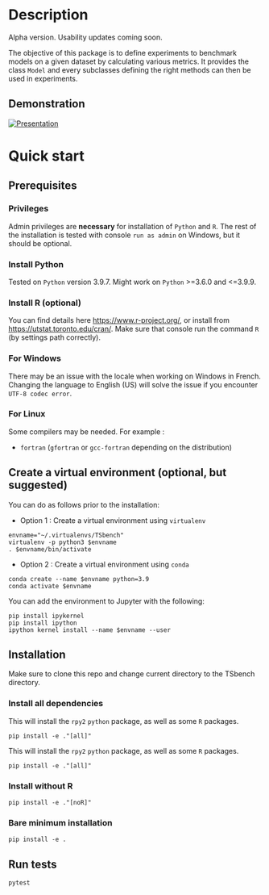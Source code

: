 # Description

Alpha version. Usability updates coming soon.

The objective of this package is to define experiments to benchmark
models on a given dataset by calculating various metrics. It provides
the class `Model` and every subclasses defining the right methods can
then be used in experiments.

## Demonstration

[![Presentation](https://img.youtube.com/vi/s0gMqWn-nXo/0.jpg)](https://www.youtube.com/watch?v=s0gMqWn-nXo)

# Quick start

## Prerequisites

### Privileges

Admin privileges are **necessary** for installation of `Python` and `R`.
The rest of the installation is tested with console `run as admin` on
Windows, but it should be optional.

### Install Python

Tested on `Python` version 3.9.7. Might work on `Python` \>=3.6.0 and
\<=3.9.9.

### Install R (optional)

You can find details here <https://www.r-project.org/>, or install from
<https://utstat.toronto.edu/cran/>. Make sure that console run the
command `R` (by settings path correctly).

### For Windows

There may be an issue with the locale when working on Windows in French.
Changing the language to English (US) will solve the issue if you
encounter `UTF-8 codec error`.

### For Linux

Some compilers may be needed. For example :

-   `fortran` (`gfortran` or `gcc-fortran` depending on the
    distribution)

## Create a virtual environment (optional, but suggested)

You can do as follows prior to the installation:

-   Option 1 : Create a virtual environment using `virtualenv`

``` shell
envname="~/.virtualenvs/TSbench"
virtualenv -p python3 $envname
. $envname/bin/activate
```

-   Option 2 : Create a virtual environment using `conda`

``` shell
conda create --name $envname python=3.9
conda activate $envname
```

You can add the environment to Jupyter with the following:

``` shell
pip install ipykernel
pip install ipython
ipython kernel install --name $envname --user
```

## Installation

Make sure to clone this repo and change current directory to the TSbench
directory.

### Install all dependencies

This will install the `rpy2` `python` package, as well as some `R`
packages.

``` shell
pip install -e ."[all]"
```

This will install the `rpy2` `python` package, as well as some `R`
packages.

``` shell
pip install -e ."[all]"
```

### Install without R

``` shell
pip install -e ."[noR]"
```

### Bare minimum installation

``` shell
pip install -e .
```

## Run tests

``` shell
pytest
```
